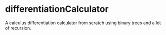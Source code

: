 # differentiationCalculator
A calculus differentiation calculator from scratch using binary trees and a lot of recursion.
